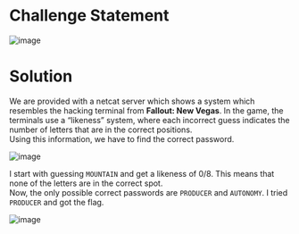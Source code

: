 # Challenge Statement 
![image](https://github.com/user-attachments/assets/9d2648bb-ec91-41d3-9c13-0de5dd5a8900)

# Solution
We are provided with a netcat server which shows a system which resembles the hacking terminal from **Fallout: New Vegas**. In the game, the terminals use a “likeness” system, where each incorrect guess indicates the number of letters that are in the correct positions. <br />
Using this information, we have to find the correct password.

![image](https://github.com/user-attachments/assets/55c62430-1fdb-4640-875b-ed64416c75dc)

I start with guessing `MOUNTAIN` and get a likeness of 0/8. This means that none of the letters are in the correct spot. <br />
Now, the only possible correct passwords are `PRODUCER` and `AUTONOMY`. I tried `PRODUCER` and got the flag. 

![image](https://github.com/user-attachments/assets/4893856a-4735-4298-bc92-b0eabff45b7f)

